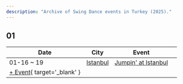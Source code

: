 ```yaml
---
description: "Archive of Swing Dance events in Turkey (2025)."
---
```


## 01

| Date | City | Event | |
| --- | --- | --- | --- |
| 01-16 ~ 19 | [Istanbul](by_city.md#istanbul) | [Jumpin' at Istanbul](jumpin-at-istanbul-2025.md) |  |
| [+ Event](https://github.com/swingdance/events/issues/new?assignees=&labels=add+event&projects=&template=02-add_entity.yml&title=%5B2025%2Ftr%5D%20%3CName%3E&region=tr&province=&city=&org_id=&date_starts=2025-01-&date_ends=2025-01-){ target='_blank' }
